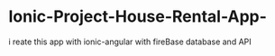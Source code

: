 # Ionic-Project-House-Rental-App-
i reate this app with ionic-angular with fireBase database and API
